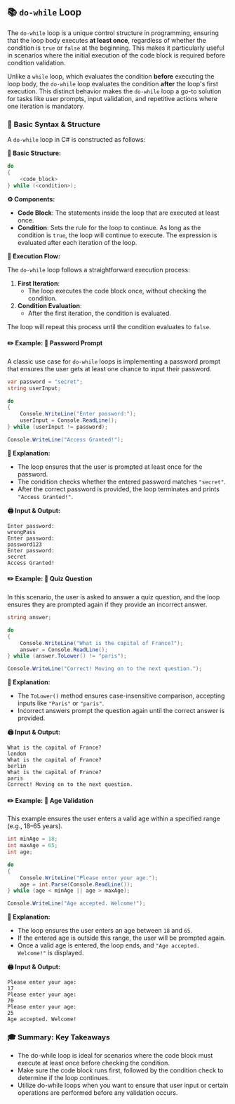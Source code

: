 ## 📚 `do-while` Loop

The `do-while` loop is a unique control structure in programming, ensuring that the loop body executes **at least once**, regardless of whether the condition is `true` or `false` at the beginning. This makes it particularly useful in scenarios where the initial execution of the code block is required before condition validation.

Unlike a `while` loop, which evaluates the condition **before** executing the loop body, the `do-while` loop evaluates the condition **after** the loop's first execution. This distinct behavior makes the `do-while` loop a go-to solution for tasks like user prompts, input validation, and repetitive actions where one iteration is mandatory.

### 📃 Basic Syntax & Structure

A `do-while` loop in C# is constructed as follows:

**🧱 Basic Structure:**

```csharp
do
{
	<code_block>
} while (<condition>);
```

**⚙️ Components:**

- **Code Block**: The statements inside the loop that are executed at least once.
- **Condition**: Sets the rule for the loop to continue. As long as the condition is `true`, the loop will continue to execute. The expression is evaluated after each iteration of the loop.

**🔄 Execution Flow:**

The `do-while` loop follows a straightforward execution process:

1. **First Iteration**:
	- The loop executes the code block once, without checking the condition.
2. **Condition Evaluation**:
	- After the first iteration, the condition is evaluated.

The loop will repeat this process until the condition evaluates to `false`.

#### ✏️ Example: 🔐 Password Prompt

A classic use case for `do-while` loops is implementing a password prompt that ensures the user gets at least one chance to input their password.

```csharp
var password = "secret";
string userInput;

do
{
    Console.WriteLine("Enter password:");
    userInput = Console.ReadLine();
} while (userInput != password);

Console.WriteLine("Access Granted!");
```

**📖 Explanation:**

- The loop ensures that the user is prompted at least once for the password.
- The condition checks whether the entered password matches `"secret"`.
- After the correct password is provided, the loop terminates and prints `"Access Granted!"`.

**🖨 Input & Output:**

```
Enter password:
wrongPass
Enter password:
password123
Enter password:
secret
Access Granted!
```

#### ✏️ Example: 📝 Quiz Question

In this scenario, the user is asked to answer a quiz question, and the loop ensures they are prompted again if they provide an incorrect answer.

```csharp
string answer;

do
{
	Console.WriteLine("What is the capital of France?");
	answer = Console.ReadLine();
} while (answer.ToLower() != "paris");

Console.WriteLine("Correct! Moving on to the next question.");
```

**📖 Explanation:**

- The `ToLower()` method ensures case-insensitive comparison, accepting inputs like `"Paris"` or `"paris"`.
- Incorrect answers prompt the question again until the correct answer is provided.

**🖨 Input & Output:**

```
What is the capital of France?
london
What is the capital of France?
berlin
What is the capital of France?
paris
Correct! Moving on to the next question.
```

#### ✏️ Example: 🎂 Age Validation

This example ensures the user enters a valid age within a specified range (e.g., 18–65 years).

```csharp
int minAge = 18;
int maxAge = 65;
int age;

do
{
	Console.WriteLine("Please enter your age:");
	age = int.Parse(Console.ReadLine());
} while (age < minAge || age > maxAge);

Console.WriteLine("Age accepted. Welcome!");
```

**📖 Explanation:**

- The loop ensures the user enters an age between `18` and `65`.
- If the entered age is outside this range, the user will be prompted again.
- Once a valid age is entered, the loop ends, and `"Age accepted. Welcome!"` is displayed.

**🖨 Input & Output:**

```
Please enter your age:
17
Please enter your age:
70
Please enter your age:
25
Age accepted. Welcome!
```

### 🎓 Summary: Key Takeaways

- The do-while loop is ideal for scenarios where the code block must execute at least once before checking the condition.
- Make sure the code block runs first, followed by the condition check to determine if the loop continues.
- Utilize do-while loops when you want to ensure that user input or certain operations are performed before any validation occurs.